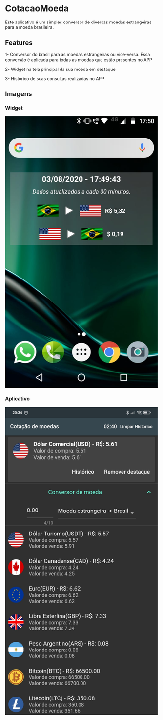 # CotacaoMoeda

Este aplicativo é um simples conversor de diversas moedas estrangeiras para a moeda brasileira. 

## Features
1- Conversor do brasil para as moedas estrangeiras ou vice-versa. Essa conversão é aplicada para todas as moedas que estão presentes no APP

2- Widget na tela principal da sua moeda em destaque

3- Histórico de suas consultas realizadas no APP

## Imagens

### Widget 
<img src="https://github.com/NetoBatista/Cotacao_Moeda/blob/master/exemplo/exemplo1.jpg" width="500px">

### Aplicativo
<img src="https://github.com/NetoBatista/Cotacao_Moeda/blob/master/exemplo/exemplo2.jpg" width="500px">
